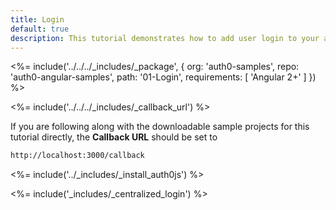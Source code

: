 ```yaml
---
title: Login
default: true
description: This tutorial demonstrates how to add user login to your application with Auth0
---
```



<%= include('../../../_includes/_package', {
  org: 'auth0-samples',
  repo: 'auth0-angular-samples',
  path: '01-Login',
  requirements: [
    'Angular 2+'
  ]
}) %>

<%= include('../../../_includes/_callback_url') %>

If you are following along with the downloadable sample projects for this tutorial directly, the **Callback URL** should be set to

```bash
http://localhost:3000/callback
```

<%= include('../_includes/_install_auth0js') %>

<%= include('_includes/_centralized_login') %>


